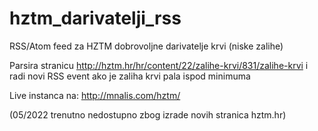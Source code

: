# hztm_darivatelji_rss
RSS/Atom feed za HZTM dobrovoljne darivatelje krvi (niske zalihe)

Parsira stranicu http://hztm.hr/hr/content/22/zalihe-krvi/831/zalihe-krvi 
i radi novi RSS event ako je zaliha krvi pala ispod minimuma

Live instanca na: http://mnalis.com/hztm/

(05/2022 trenutno nedostupno zbog izrade novih stranica hztm.hr)
